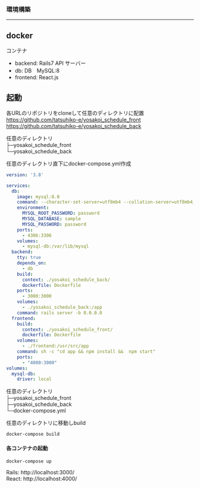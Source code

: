 ### 環境構築
***
## docker
コンテナ
- backend: Rails7 API サーバー
- db: DB　MySQL:8
- frontend: React.js

## 起動
各URLのリポジトリをcloneして任意のディレクトリに配置  
https://github.com/tatsuhiko-e/yosakoi_schedule_front 
https://github.com/tatsuhiko-e/yosakoi_schedule_back  

任意のディレクトリ  
├─yosakoi_schedule_front  
└─yosakoi_schedule_back  

任意のディレクトリ直下にdocker-compose.yml作成  
``` docker-compose.yml
version: '3.8'

services:
  db:
    image: mysql:8.0
    command: --character-set-server=utf8mb4 --collation-server=utf8mb4_unicode_ci
    environment:
      MYSQL_ROOT_PASSWORD: password
      MYSQL_DATABASE: sample
      MYSQL_PASSWORD: password
    ports:
      - 4306:3306
    volumes:
      - mysql-db:/var/lib/mysql
  backend:
    tty: true
    depends_on:
      - db
    build:
      context: ./yosakoi_schedule_back/
      dockerfile: Dockerfile
    ports:
      - 3000:3000
    volumes:
      - ./yosakoi_schedule_back:/app
    command: rails server -b 0.0.0.0
  frontend:
    build:
      context: ./yosakoi_schedule_front/
      dockerfile: Dockerfile
    volumes:
      - ./frontend:/usr/src/app
    command: sh -c "cd app && npm install &&  npm start"
    ports:
      - "4000:3000"
volumes:
  mysql-db:
    driver: local

```

任意のディレクトリ  
├─yosakoi_schedule_front  
├─yosakoi_schedule_back  
└─docker-compose.yml  

任意のディレクトリに移動しbuild
```
docker-compose build
```

#### 各コンテナの起動

```bash
docker-compose up
```

Rails: http://localhost:3000/  
React: http://localhost:4000/
